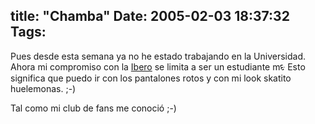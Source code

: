 title: "Chamba"
Date: 2005-02-03 18:37:32
Tags: 
---
<p>Pues desde esta semana ya no he estado trabajando en la Universidad. Ahora mi compromiso con la <a href="http://www.uia.mx/">Ibero</a> se limita a ser un estudiante mᳮ Esto significa que puedo ir con los pantalones rotos y con mi look skatito huelemonas. ;-)</p>
<p>Tal como mi club de fans me conoció ;-)</p>
<br/><br/>
